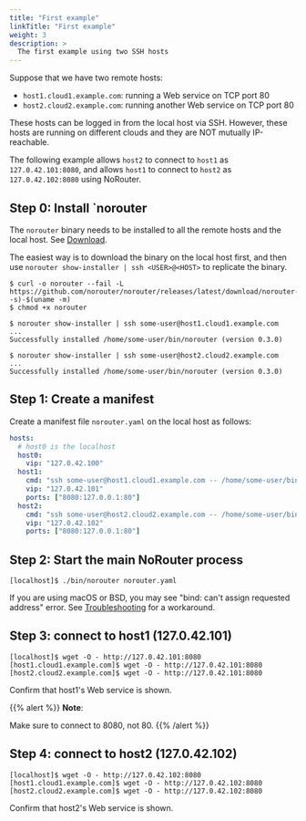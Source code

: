 ```yaml
---
title: "First example"
linkTitle: "First example"
weight: 3
description: >
  The first example using two SSH hosts
---
```


Suppose that we have two remote hosts:

- `host1.cloud1.example.com`: running a Web service on TCP port 80
- `host2.cloud2.example.com`: running another Web service on TCP port 80

These hosts can be logged in from the local host via SSH.
However, these hosts are running on different clouds and they are NOT mutually IP-reachable.

The following example allows `host2` to connect to `host1` as `127.0.42.101:8080`,
and allows `host1` to connect to `host2` as `127.0.42.102:8080` using NoRouter.

## Step 0: Install `norouter

The `norouter` binary needs to be installed to all the remote hosts and the local host.
See [Download](../download).

The easiest way is to download the binary on the local host first, and then use
`norouter show-installer | ssh <USER>@<HOST>` to replicate the binary.

```console
$ curl -o norouter --fail -L https://github.com/norouter/norouter/releases/latest/download/norouter-$(uname -s)-$(uname -m)
$ chmod +x norouter
```

```console
$ norouter show-installer | ssh some-user@host1.cloud1.example.com
...
Successfully installed /home/some-user/bin/norouter (version 0.3.0)
```

```console
$ norouter show-installer | ssh some-user@host2.cloud2.example.com
...
Successfully installed /home/some-user/bin/norouter (version 0.3.0)
```

## Step 1: Create a manifest

Create a manifest file `norouter.yaml` on the local host as follows:

```yaml
hosts:
  # host0 is the localhost
  host0:
    vip: "127.0.42.100"
  host1:
    cmd: "ssh some-user@host1.cloud1.example.com -- /home/some-user/bin/norouter"
    vip: "127.0.42.101"
    ports: ["8080:127.0.0.1:80"]
  host2:
    cmd: "ssh some-user@host2.cloud2.example.com -- /home/some-user/bin/norouter"
    vip: "127.0.42.102"
    ports: ["8080:127.0.0.1:80"]
```

## Step 2: Start the main NoRouter process

```console
[localhost]$ ./bin/norouter norouter.yaml
```

If you are using macOS or BSD, you may see "bind: can't assign requested address" error.
See [Troubleshooting](../../troubleshooting) for a workaround.


## Step 3: connect to host1 (127.0.42.101)

```console
[localhost]$ wget -O - http://127.0.42.101:8080
[host1.cloud1.example.com]$ wget -O - http://127.0.42.101:8080
[host2.cloud2.example.com]$ wget -O - http://127.0.42.101:8080
```

Confirm that host1's Web service is shown.

{{% alert %}}
**Note**:

Make sure to connect to 8080, not 80.
{{% /alert %}}

## Step 4: connect to host2 (127.0.42.102)

```console
[localhost]$ wget -O - http://127.0.42.102:8080
[host1.cloud1.example.com]$ wget -O - http://127.0.42.102:8080
[host2.cloud2.example.com]$ wget -O - http://127.0.42.102:8080
```

Confirm that host2's Web service is shown.

